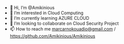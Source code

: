 - 👋 Hi, I’m @Amikinious
- 👀 I’m interested in Cloud Computing
- 🌱 I’m currently learning AZURE CLOUD
- 💞️ I’m looking to collaborate on Cloud Security Project
- 📫 How to reach me marcarnokouadio@gmail.com / https://github.com/Amikinious/Amikinious

<!---
Amikinious/Amikinious is a ✨ special ✨ repository because its `README.md` (this file) appears on your GitHub profile.
You can click the Preview link to take a look at your changes.
--->
